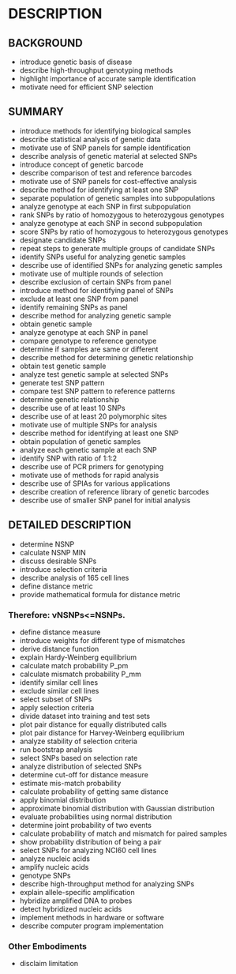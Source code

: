 # DESCRIPTION

## BACKGROUND

- introduce genetic basis of disease
- describe high-throughput genotyping methods
- highlight importance of accurate sample identification
- motivate need for efficient SNP selection

## SUMMARY

- introduce methods for identifying biological samples
- describe statistical analysis of genetic data
- motivate use of SNP panels for sample identification
- describe analysis of genetic material at selected SNPs
- introduce concept of genetic barcode
- describe comparison of test and reference barcodes
- motivate use of SNP panels for cost-effective analysis
- describe method for identifying at least one SNP
- separate population of genetic samples into subpopulations
- analyze genotype at each SNP in first subpopulation
- rank SNPs by ratio of homozygous to heterozygous genotypes
- analyze genotype at each SNP in second subpopulation
- score SNPs by ratio of homozygous to heterozygous genotypes
- designate candidate SNPs
- repeat steps to generate multiple groups of candidate SNPs
- identify SNPs useful for analyzing genetic samples
- describe use of identified SNPs for analyzing genetic samples
- motivate use of multiple rounds of selection
- describe exclusion of certain SNPs from panel
- introduce method for identifying panel of SNPs
- exclude at least one SNP from panel
- identify remaining SNPs as panel
- describe method for analyzing genetic sample
- obtain genetic sample
- analyze genotype at each SNP in panel
- compare genotype to reference genotype
- determine if samples are same or different
- describe method for determining genetic relationship
- obtain test genetic sample
- analyze test genetic sample at selected SNPs
- generate test SNP pattern
- compare test SNP pattern to reference patterns
- determine genetic relationship
- describe use of at least 10 SNPs
- describe use of at least 20 polymorphic sites
- motivate use of multiple SNPs for analysis
- describe method for identifying at least one SNP
- obtain population of genetic samples
- analyze each genetic sample at each SNP
- identify SNP with ratio of 1:1:2
- describe use of PCR primers for genotyping
- motivate use of methods for rapid analysis
- describe use of SPIAs for various applications
- describe creation of reference library of genetic barcodes
- describe use of smaller SNP panel for initial analysis

## DETAILED DESCRIPTION

- determine NSNP
- calculate NSNP MIN
- discuss desirable SNPs
- introduce selection criteria
- describe analysis of 165 cell lines
- define distance metric
- provide mathematical formula for distance metric

### Therefore: νNSNPs<=NSNPs.

- define distance measure
- introduce weights for different type of mismatches
- derive distance function
- explain Hardy-Weinberg equilibrium
- calculate match probability P_pm
- calculate mismatch probability P_mm
- identify similar cell lines
- exclude similar cell lines
- select subset of SNPs
- apply selection criteria
- divide dataset into training and test sets
- plot pair distance for equally distributed calls
- plot pair distance for Harvey-Weinberg equilibrium
- analyze stability of selection criteria
- run bootstrap analysis
- select SNPs based on selection rate
- analyze distribution of selected SNPs
- determine cut-off for distance measure
- estimate mis-match probability
- calculate probability of getting same distance
- apply binomial distribution
- approximate binomial distribution with Gaussian distribution
- evaluate probabilities using normal distribution
- determine joint probability of two events
- calculate probability of match and mismatch for paired samples
- show probability distribution of being a pair
- select SNPs for analyzing NCI60 cell lines
- analyze nucleic acids
- amplify nucleic acids
- genotype SNPs
- describe high-throughput method for analyzing SNPs
- explain allele-specific amplification
- hybridize amplified DNA to probes
- detect hybridized nucleic acids
- implement methods in hardware or software
- describe computer program implementation

### Other Embodiments

- disclaim limitation

